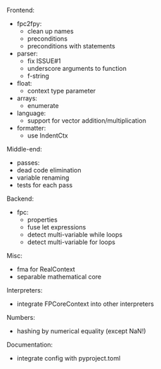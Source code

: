 Frontend:
 - fpc2fpy:
   - clean up names
   - preconditions
   - preconditions with statements
 - parser:
   - fix ISSUE#1
   - underscore arguments to function
   - f-string
 - float:
   - context type parameter
 - arrays:
   - enumerate
 - language:
   - support for vector addition/multiplication
 - formatter:
   - use IndentCtx

Middle-end:
 - passes:
  - dead code elimination
  - variable renaming
 - tests for each pass

Backend:
 - fpc:
    - properties
    - fuse let expressions
    - detect multi-variable while loops
    - detect multi-variable for loops

Misc:
 - fma for RealContext
 - separable mathematical core

Interpreters:
 - integrate FPCoreContext into other interpreters

Numbers:
  - hashing by numerical equality (except NaN!)

Documentation:
  - integrate config with pyproject.toml
